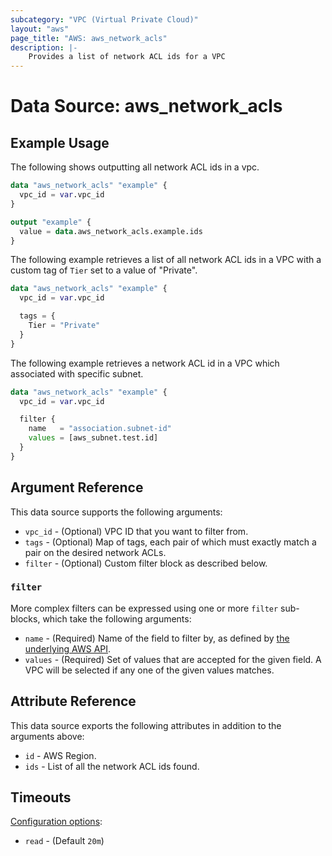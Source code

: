 ```yaml
---
subcategory: "VPC (Virtual Private Cloud)"
layout: "aws"
page_title: "AWS: aws_network_acls"
description: |-
    Provides a list of network ACL ids for a VPC
---
```


# Data Source: aws_network_acls

## Example Usage

The following shows outputting all network ACL ids in a vpc.

```terraform
data "aws_network_acls" "example" {
  vpc_id = var.vpc_id
}

output "example" {
  value = data.aws_network_acls.example.ids
}
```

The following example retrieves a list of all network ACL ids in a VPC with a custom
tag of `Tier` set to a value of "Private".

```terraform
data "aws_network_acls" "example" {
  vpc_id = var.vpc_id

  tags = {
    Tier = "Private"
  }
}
```

The following example retrieves a network ACL id in a VPC which associated
with specific subnet.

```terraform
data "aws_network_acls" "example" {
  vpc_id = var.vpc_id

  filter {
    name   = "association.subnet-id"
    values = [aws_subnet.test.id]
  }
}
```

## Argument Reference

This data source supports the following arguments:

* `vpc_id` - (Optional) VPC ID that you want to filter from.
* `tags` - (Optional) Map of tags, each pair of which must exactly match
  a pair on the desired network ACLs.
* `filter` - (Optional) Custom filter block as described below.

### `filter`

More complex filters can be expressed using one or more `filter` sub-blocks, which take the following arguments:

* `name` - (Required) Name of the field to filter by, as defined by
  [the underlying AWS API](https://docs.aws.amazon.com/AWSEC2/latest/APIReference/API_DescribeNetworkAcls.html).
* `values` - (Required) Set of values that are accepted for the given field.
  A VPC will be selected if any one of the given values matches.

## Attribute Reference

This data source exports the following attributes in addition to the arguments above:

* `id` - AWS Region.
* `ids` - List of all the network ACL ids found.

## Timeouts

[Configuration options](https://developer.hashicorp.com/terraform/language/resources/syntax#operation-timeouts):

- `read` - (Default `20m`)
